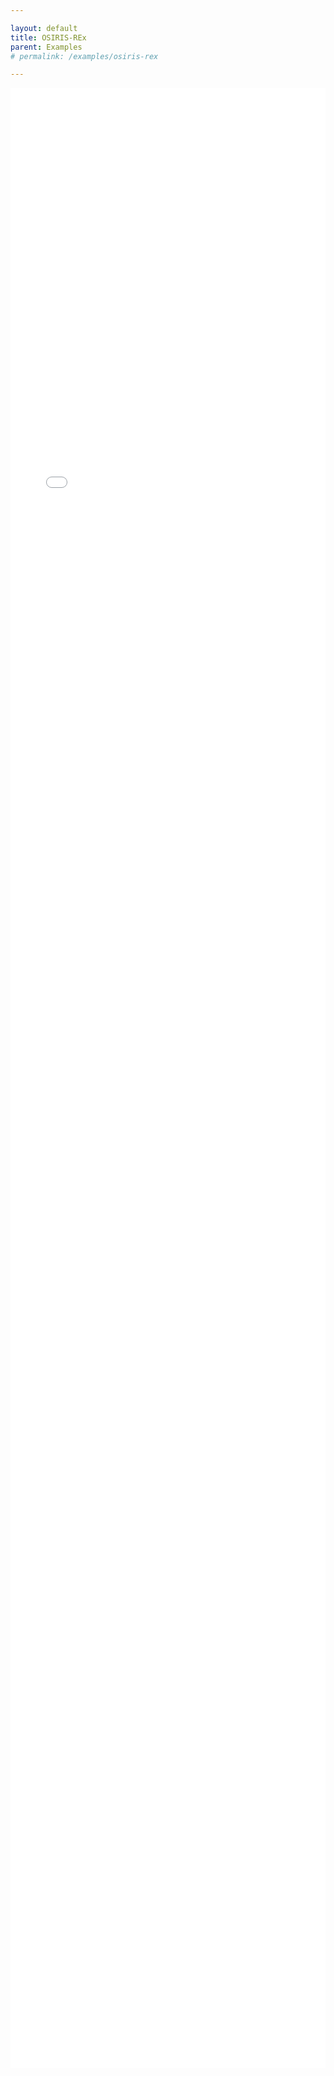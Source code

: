 ```yaml
---

layout: default
title: OSIRIS-REx
parent: Examples
# permalink: /examples/osiris-rex

---
```


<div style="height: 80vh;">
  <iframe src="/assets/osiris-rex.html" width="100%" height="99%" frameborder="0"></iframe>
</div>